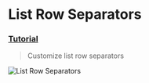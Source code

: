 # List Row Separators
 ### [Tutorial](https://designcode.io/swiftui-handbook-list-row-separators)
> Customize list row separators

![List Row Separators](https://github.com/mrgsdev/DesignCode/assets/157994617/b8024675-e933-433e-8a55-43ca090baf9c)
